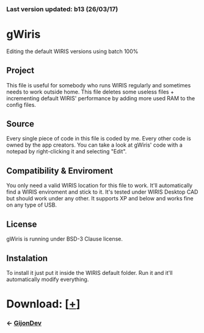 ### Last version updated: b13 (26/03/17)




# gWiris
Editing the default WIRIS versions using batch 100%

## Project
This file is useful for somebody who runs WIRIS regularly and sometimes needs to work outside home.
This file deletes some useless files + incrementing default WIRIS' performance by adding more used RAM to the config files.

## Source
Every single piece of code in this file is coded by me. Every other code is owned by the app creators. You can take a look at gWiris' code with a notepad by right-clicking it and selecting "Edit".

## Compatibility & Enviroment
You only need a valid WIRIS location for this file to work. It'll automatically find a WIRIS enviroment and stick to it. It's tested under WIRIS Desktop CAD but should work under any other. It supports XP and below and works fine on any type of USB.

## License
gWiris is running under BSD-3 Clause license.

## Instalation
To install it just put it inside the WIRIS default folder. Run it and it'll automatically modify everything.

# Download: [[+](https://github.com/GijonDev/gWiris/releases/download/b13/gWiris.cmd)]

### <- [GijonDev](http://gijondev.github.io)

